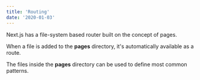 ```yaml
---
title: 'Routing'
date: '2020-01-03'
---
```


Next.js has a file-system based router built on the concept of pages.

When a file is added to the **pages** directory, it's automatically available as a route.

The files inside the **pages** directory can be used to define most common patterns.